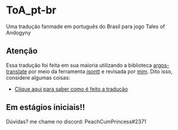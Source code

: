 # ToA_pt-br

Uma tradução fanmade em português do Brasil para jogo Tales of Andogyny

## Atenção

Essa tradução foi feita em sua maioria utilizando a biblioteca [argos-translate](https://github.com/argosopentech/argos-translate) por meio da ferramenta [jsontt](https://github.com/mololab/json-translator) e revisada por [mim](https://github.com/peachQueen). Dito isso, considere algumas coisas:

 <ul>
   <li>
     <a href="https://peachQueen.github.io/ToA_pt-br/guia-tradu%C3%A7%C3%A3o.html">Clique aqui para saber como é feito a tradução</a>
   </li>
 </ul>
 
 ## Em estágios iniciais!!

 Dúvidas? me chame no discord: PeachCumPrincess#2371

